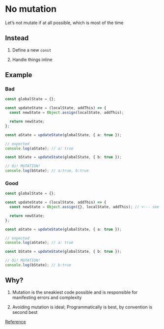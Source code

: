 # No mutation

Let’s not mutate if at all possible, which is most of the time

## Instead

1. Define a new `const`

2. Handle things inline

## Example

### Bad

```ts
const globalState = {};

const updateState = (localState, addThis) => {
  const newState = Object.assign(localState, addThis);

  return newState;
};

const aState = updateState(globalState, { a: true });

// expected
console.log(aState); // a: true

const bState = updateState(globalState, { b: true });

// Oi! MUTATION!
console.log(bState); // a:true, b:true
```

### Good

```ts
const globalState = {};

const updateState = (localState, addThis) => {
  const newState = Object.assign({}, localState, addThis); // <--- see the `{}`!

  return newState;
};

const aState = updateState(globalState, { a: true });

// expected
console.log(aState); // a: true

const bState = updateState(globalState, { b: true });

// Oi! MUTATION!
console.log(bState); // b:true
```

## Why?

1. Mutation is the sneakiest code possible and is responsible for manifesting errors and complexity

1. Avoiding mutation is ideal; Programmatically is best, by convention is second best

[Reference](https://github.com/kirkstrobeck/stash/blob/main/style-guide/no-mutation.md)
